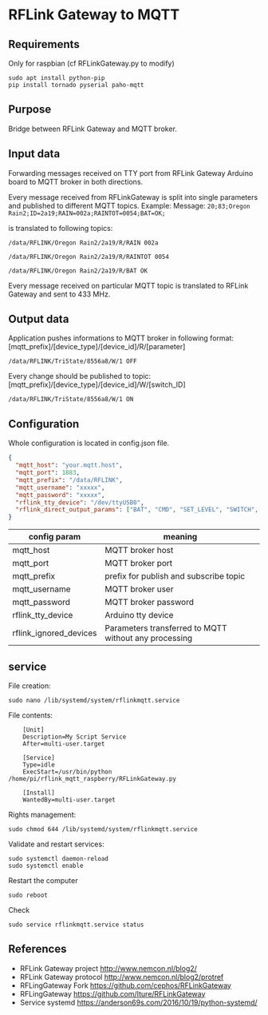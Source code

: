 # RFLink Gateway to MQTT

## Requirements

Only for raspbian (cf RFLinkGateway.py to modify)

```shell
sudo apt install python-pip
pip install tornado pyserial paho-mqtt
```

## Purpose
Bridge between RFLink Gateway and MQTT broker.

## Input data
Forwarding messages received on TTY port from RFLink Gateway Arduino board
to MQTT broker in both directions.

Every message received from RFLinkGateway is split into single parameters
and published to different MQTT topics.
Example:
Message:
`20;83;Oregon Rain2;ID=2a19;RAIN=002a;RAINTOT=0054;BAT=OK;`

 is translated to following topics:

 `/data/RFLINK/Oregon Rain2/2a19/R/RAIN 002a`

 `/data/RFLINK/Oregon Rain2/2a19/R/RAINTOT 0054`

 `/data/RFLINK/Oregon Rain2/2a19/R/BAT OK`




Every message received on particular MQTT topic is translated to
RFLink Gateway and sent to 433 MHz.

## Output data
Application pushes informations to MQTT broker in following format:
[mqtt_prefix]/[device_type]/[device_id]/R/[parameter]

`/data/RFLINK/TriState/8556a8/W/1 OFF`

Every change should be published to topic:
[mqtt_prefix]/[device_type]/[device_id]/W/[switch_ID]

`/data/RFLINK/TriState/8556a8/W/1 ON`

## Configuration

Whole configuration is located in config.json file.

```json
{
  "mqtt_host": "your.mqtt.host",
  "mqtt_port": 1883,
  "mqtt_prefix": "/data/RFLINK",
  "mqtt_username": "xxxxx",
  "mqtt_password": "xxxxx",
  "rflink_tty_device": "/dev/ttyUSB0",
  "rflink_direct_output_params": ["BAT", "CMD", "SET_LEVEL", "SWITCH", "HUM", "CHIME", "PIR", "SMOKEALERT"]
}
```

config param | meaning
-------------|---------
| mqtt_host | MQTT broker host |
| mqtt_port | MQTT broker port|
| mqtt_prefix | prefix for publish and subscribe topic|
| mqtt_username | MQTT broker user|
| mqtt_password | MQTT broker password|
| rflink_tty_device | Arduino tty device |
| rflink_ignored_devices | Parameters transferred to MQTT without any processing|

## service

File creation:
```shell
sudo nano /lib/systemd/system/rflinkmqtt.service
```
File contents:
```
    [Unit]
    Description=My Script Service
    After=multi-user.target
    
    [Service]
    Type=idle
    ExecStart=/usr/bin/python /home/pi/rflink_mqtt_raspberry/RFLinkGateway.py
    
    [Install]
    WantedBy=multi-user.target

```

Rights management:
```shell
sudo chmod 644 /lib/systemd/system/rflinkmqtt.service
```


Validate and restart services:
```shell
sudo systemctl daemon-reload
sudo systemctl enable
```

Restart the computer
```shell
sudo reboot
```

Check
```shell
sudo service rflinkmqtt.service status
```


## References
- RFLink Gateway project http://www.nemcon.nl/blog2/
- RFLink Gateway protocol http://www.nemcon.nl/blog2/protref
- RFLingGateway Fork https://github.com/cephos/RFLinkGateway
- RFLingGateway https://github.com/Iture/RFLinkGateway
- Service systemd https://anderson69s.com/2016/10/19/python-systemd/

